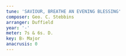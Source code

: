 ```yaml
---
tune: 'SAVIOUR, BREATHE AN EVENING BLESSING'
composer: Geo. C. Stebbins
arranger: Duffield
year: '-'
meter: 7s & 6s. D.
key: B♭ Major
anacrusis: 0
---
```

